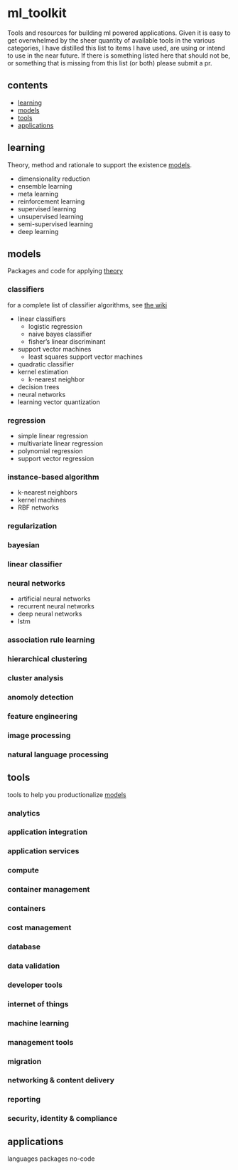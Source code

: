 # ml_toolkit
Tools and resources for building ml powered applications. Given it is easy to get overwhelmed by the sheer quantity of available tools in the various categories, I have distilled this list to items I have used, are using or intend to use in the near future. If there is something listed here that should not be, or something that is missing from this list (or both) please submit a pr. 

## contents
- [learning](#learning)
- [models](#models)
- [tools](#tools)
- [applications](#applications)

## learning 
Theory, method and rationale to support the existence [models](#models). 
* dimensionality reduction
* ensemble learning
* meta learning
* reinforcement learning
* supervised learning
* unsupervised learning
* semi-supervised learning
* deep learning

## models 
Packages and code for applying [theory](#theory) 
### classifiers
for a complete list of classifier algorithms, see [the wiki](https://en.wikipedia.org/wiki/Category:Classification_algorithms)
* linear classifiers
    * logistic regression
    * naive bayes classifier
    * fisher’s linear discriminant
* support vector machines 
    * least squares support vector machines 
* quadratic classifier
* kernel estimation 
    * k-nearest neighbor 
* decision trees 
* neural networks 
* learning vector quantization 
### regression
* simple linear regression
* multivariate linear regression
* polynomial regression
* support vector regression
### instance-based algorithm
* k-nearest neighbors
* kernel machines
* RBF networks
### regularization
### bayesian
### linear classifier
### neural networks
* artificial neural networks 
* recurrent neural networks 
* deep neural networks 
* lstm 
### association rule learning
### hierarchical clustering
### cluster analysis
### anomoly detection
### feature engineering
### image processing 
### natural language processing 

## tools 
tools to help you productionalize [models](#models) 
### analytics 
### application integration 
### application services
### compute
### container management 
### containers
### cost management
### database 
### data validation
### developer tools 
### internet of things 
### machine learning 
### management tools 
### migration 
### networking & content delivery 
### reporting 
### security, identity & compliance 

## applications
languages 
packages 
no-code 